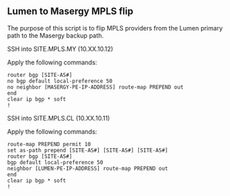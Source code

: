 ## Lumen to Masergy MPLS flip

The purpose of this script is to flip MPLS providers from the Lumen primary path to the Masergy backup path.

SSH into SITE.MPLS.MY (10.XX.10.12)

Apply the following commands:
```
router bgp [SITE-AS#]
no bgp default local-preference 50
no neighbor [MASERGY-PE-IP-ADDRESS] route-map PREPEND out
end
clear ip bgp * soft
!
```

SSH into SITE.MPLS.CL (10.XX.10.11)

Apply the following commands:
```
route-map PREPEND permit 10
set as-path prepend [SITE-AS#] [SITE-AS#] [SITE-AS#]
router bgp [SITE-AS#]
bgp default local-preference 50
neighbor [LUMEN-PE-IP-ADDRESS] route-map PREPEND out
end
clear ip bgp * soft
!
```